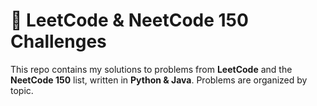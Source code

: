 # 🧠 LeetCode & NeetCode 150 Challenges

This repo contains my solutions to problems from **LeetCode** and the **NeetCode 150** list, written in **Python & Java**. Problems are organized by topic.
